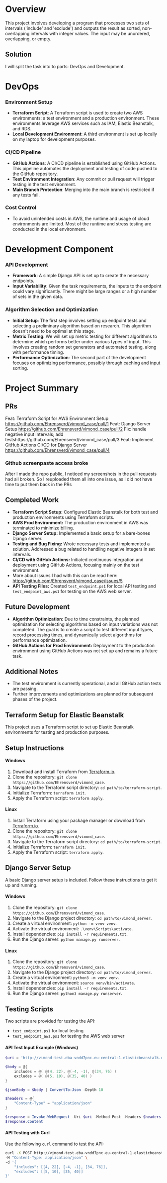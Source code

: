 # Overview

This project involves developing a program that processes two sets of intervals ('include' and 'exclude') and outputs the result as sorted, non-overlapping intervals with integer values. The input may be unordered, overlapping, or empty. 

## Solution
I will split the task into to parts: DevOps and Development.

# DevOps 

### Environment Setup

- **Terraform Script**: A Terraform script is used to create two AWS environments: a test environment and a production environment. These environments leverage AWS services such as IAM, Elastic Beanstalk, and RDS.
- **Local Development Environment**: A third environment is set up locally on my laptop for development purposes.

### CI/CD Pipeline

- **GitHub Actions**: A CI/CD pipeline is established using GitHub Actions. This pipeline automates the deployment and testing of code pushed to the GitHub repository.
- **Test Environment Integration**: Any commit or pull request will trigger testing in the test environment.
- **Main Branch Protection**: Merging into the main branch is restricted if any tests fail.

### Cost Control

- To avoid unintended costs in AWS, the runtime and usage of cloud environments are limited. Most of the runtime and stress testing are conducted in the local environment.

# Development Component

### API Development

- **Framework**: A simple Django API is set up to create the necessary endpoints.
- **Input Variability**: Given the task requirements, the inputs to the endpoint could vary significantly. There might be large ranges or a high number of sets in the given data.

### Algorithm Selection and Optimization

- **Initial Setup**: The first step involves setting up endpoint tests and selecting a preliminary algorithm based on research. This algorithm doesn't need to be optimal at this stage.
- **Metric Testing**: We will set up metric testing for different algorithms to determine which performs better under various types of input. This involves creating random set generators and automated testing, along with performance timing.
- **Performance Optimization**: The second part of the development focuses on optimizing performance, possibly through caching and input sorting.

# Project Summary

## PRs
Feat: Terraform Script for AWS Environment Setup https://github.com/Ehrensverd/vimond_case/pull/1
Feat: Django Server Setup https://github.com/Ehrensverd/vimond_case/pull/2
Fix: handle negative input intervals; add testshttps://github.com/Ehrensverd/vimond_case/pull/3
Feat: Implement GitHub Actions CI/CD for Django Server https://github.com/Ehrensverd/vimond_case/pull/4

### Github screenpaste access broke
After I made the repo public, I noticed my screenshots in the pull requests had all broken.
So I reuploaded them all into one issue, as I did not have time to put them back in the PRs

## Completed Work
- **Terraform Script Setup:** Configured Elastic Beanstalk for both test and production environments using Terraform scripts.
- **AWS Prod Environment:** The production environment in AWS was terminated to minimize billing.
- **Django Server Setup:** Implemented a basic setup for a bare-bones Django server.
- **Testing and Bug Fixing:** Wrote necessary tests and implemented a solution. Addressed a bug related to handling negative integers in set intervals.
- **CI/CD with GitHub Actions:** Initiated continuous integration and deployment using GitHub Actions, focusing mainly on the test environment.
 - More about issues I had with this can be read here: https://github.com/Ehrensverd/vimond_case/issues/5 
- **API Testing Files:** Created `test_endpoint.ps1` for local API testing and `test_endpoint_aws.ps1` for testing on the AWS web server.

## Future Development
- **Algorithm Optimization:** Due to time constraints, the planned optimization for selecting algorithms based on input variations was not completed. The goal is to create a script to test different input types, record processing times, and dynamically select algorithms for performance optimization.
- **GitHub Actions for Prod Environment:** Deployment to the production environment using GitHub Actions was not set up and remains a future task.

## Additional Notes
- The test environment is currently operational, and all GitHub action tests are passing.
- Further improvements and optimizations are planned for subsequent phases of the project.


## Terraform Setup for Elastic Beanstalk
This project uses a Terraform script to set up Elastic Beanstalk environments for testing and production purposes.

## Setup Instructions
#### Windows
1. Download and install Terraform from [Terraform.io](https://www.terraform.io/downloads.html).
2. Clone the repository: `git clone https://github.com/Ehrensverd/vimond_case`.
3. Navigate to the Terraform script directory: `cd path/to/terraform-script`.
4. Initialize Terraform: `terraform init`.
5. Apply the Terraform script: `terraform apply`.

#### Linux
1. Install Terraform using your package manager or download from [Terraform.io](https://www.terraform.io/downloads.html).
2. Clone the repository: `git clone https://github.com/Ehrensverd/vimond_case`.
3. Navigate to the Terraform script directory: `cd path/to/terraform-script`.
4. Initialize Terraform: `terraform init`.
5. Apply the Terraform script: `terraform apply`.

## Django Server Setup
A basic Django server setup is included. Follow these instructions to get it up and running.


#### Windows
1. Clone the repository: `git clone https://github.com/Ehrensverd/vimond_case`.
2. Navigate to the Django project directory: `cd path/to/vimond_server`.
3. Create a virtual environment: `python -m venv venv`.
4. Activate the virtual environment: `.\venv\Scripts\activate`.
5. Install dependencies: `pip install -r requirements.txt`.
6. Run the Django server: `python manage.py runserver`.

#### Linux
1. Clone the repository: `git clone https://github.com/Ehrensverd/vimond_case`.
2. Navigate to the Django project directory: `cd path/to/vimond_server`.
3. Create a virtual environment: `python3 -m venv venv`.
4. Activate the virtual environment: `source venv/bin/activate`.
5. Install dependencies: `pip install -r requirements.txt`.
6. Run the Django server: `python3 manage.py runserver`.

## Testing Scripts
Two scripts are provided for testing the API:
- `test_endpoint.ps1` for local testing
- `test_endpoint_aws.ps1` for testing the AWS web server

#### API Test Input Example (Windows)
```powershell
$uri = 'http://vimond-test.eba-vndd7pnc.eu-central-1.elasticbeanstalk.com/api/process_intervals/'

$body = @{
    includes = @( @(4, 22), @(-4, -1), @(34, 76) )
    excludes = @( @(5, 10), @(35, 40) )
}

$jsonBody = $body | ConvertTo-Json -Depth 10

$headers = @{
    "Content-Type" = "application/json"
}

$response = Invoke-WebRequest -Uri $uri -Method Post -Headers $headers -Body $jsonBody
$response.Content
```

#### API Testing with Curl

Use the following `curl` command to test the API:

```bash
curl -X POST http://vimond-test.eba-vndd7pnc.eu-central-1.elasticbeanstalk.com/api/process_intervals/ \
-H "Content-Type: application/json" \
-d '{
    "includes": [[4, 22], [-4, -1], [34, 76]],
    "excludes": [[5, 10], [35, 40]]
}'
```
